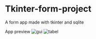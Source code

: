 # Tkinter-form-project
A form app made with tkinter and sqlite


App preview
![gui](https://user-images.githubusercontent.com/69869262/128262063-dfab885c-1982-4f9a-a5b0-98d9656e8197.png)
![tabel](https://user-images.githubusercontent.com/69869262/128262067-398e002a-41c4-4141-9527-49f08d284449.png)
